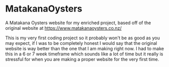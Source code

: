 # MatakanaOysters
A Matakana Oysters website for my enriched project, based off of the original website at https://www.matakanaoysters.co.nz/

This is my very first coding project so it probably won't be as good as you may expect, if I was to be completely honest I would say
that the original website is way better than the one that I am making right now. I had to make this in a 6 or 7 week timeframe which sounds 
like a lot of time but it really is stressful for when you are making a proper website for the very first time. 
